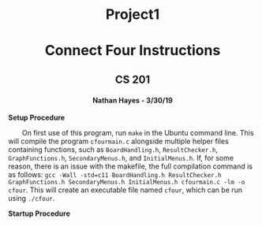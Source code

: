 # <p align = "center">Project1</p>
# <p align = "center">Connect Four Instructions</p>
## <p align = "center">CS 201</p>
#### <p align = "center">Nathan Hayes - 3/30/19</p> 

**Setup Procedure**

&ensp;&ensp;&ensp;&ensp;On first use of this program, run `make` in the Ubuntu command line.
This will compile the program `cfourmain.c` alongside multiple helper files containing functions, such
as `BoardHandling.h`, `ResultChecker.h`, `GraphFunctions.h`, `SecondaryMenus.h`, and `InitialMenus.h`. If, 
for some reason, there is an issue with the makefile, the full compilation command is as follows:
`gcc -Wall -std=c11 BoardHandling.h ResultChecker.h GraphFunctions.h SecondaryMenus.h InitialMenus.h cfourmain.c -lm -o cfour`.
This will create an executable file named `cfour`, which can be run using `./cfour`.

**Startup Procedure**

